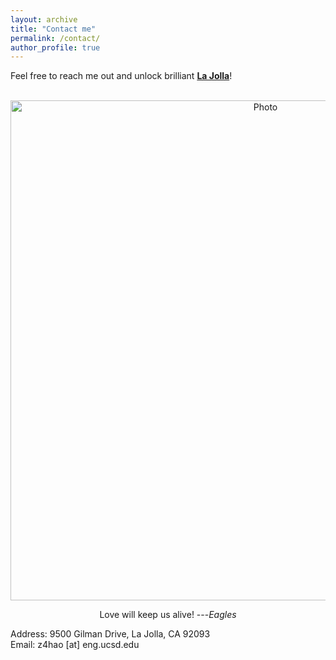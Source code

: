 ```yaml
---
layout: archive
title: "Contact me"
permalink: /contact/
author_profile: true
---
```


Feel free to reach me out and unlock brilliant **[La Jolla](https://goo.gl/maps/uqH5bzJ6D64SrmGy9)**!

<p align="center">
  <img src="https://zhuonan-hao.github.io/Homepage/images/UCSD.jpg?raw=true" alt="Photo" style="width:800px;"/>
</p>
<p align="center">
 Love will keep us alive! ---<cite>Eagles</cite>
</p>
Address: 9500 Gilman Drive, La Jolla, CA 92093 <br>
Email: z4hao [at] eng.ucsd.edu

